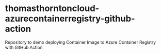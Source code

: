 # thomasthorntoncloud-azurecontainerregistry-github-action
Repository to demo deploying Container Image to Azure Container Registry with GitHub Action

